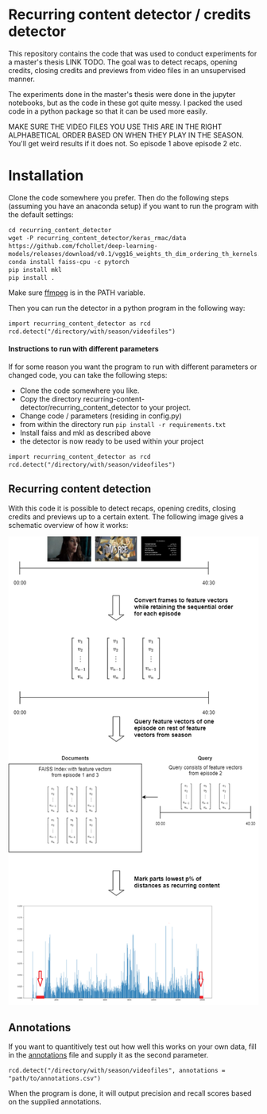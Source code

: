 # Recurring content detector / credits detector

This repository contains the code that was used to conduct experiments for a master's thesis LINK TODO. The goal was to detect recaps, opening credits, closing credits and previews from video files in an unsupervised manner.

The experiments done in the master's thesis were done in the jupyter notebooks, but as the code in these got quite messy. I packed the used code in a python package so that it can be used more easily.

MAKE SURE THE VIDEO FILES YOU USE THIS ARE IN THE RIGHT ALPHABETICAL ORDER BASED ON WHEN THEY PLAY IN THE SEASON. You'll get weird results if it does not. So episode 1 above episode 2 etc.

# Installation

Clone the code somewhere you prefer. Then do the following steps (assuming you have an anaconda setup) if you want to run the program with the default settings:

```
cd recurring_content_detector
wget -P recurring_content_detector/keras_rmac/data https://github.com/fchollet/deep-learning-models/releases/download/v0.1/vgg16_weights_th_dim_ordering_th_kernels.h5
conda install faiss-cpu -c pytorch
pip install mkl
pip install .
```

Make sure [ffmpeg](https://ffmpeg.org/) is in the PATH variable.

Then you can run the detector in a python program in the following way:

```
import recurring_content_detector as rcd
rcd.detect("/directory/with/season/videofiles")
```

#### Instructions to run with different parameters

If for some reason you want the program to run with different parameters or changed code, you can take the following steps:

- Clone the code somewhere you like.
- Copy the directory recurring-content-detector/recurring_content_detector to your project.
- Change code / parameters (residing in config.py)
- from within the directory run `pip install -r requirements.txt`
- Install faiss and mkl as described above
- the detector is now ready to be used within your project

```
import recurring_content_detector as rcd
rcd.detect("/directory/with/season/videofiles")
```

## Recurring content detection

With this code it is possible to detect recaps, opening credits, closing credits and previews up to a certain extent. The following image gives a schematic overview of how it works: 

<p align="center">
<img src="images/thesisdiagram.png?raw=true">
</p>

## Annotations

If you want to quantitively test out how well this works on your own data, fill in the [annotations](annotations_example.csv) file and supply it as the second parameter.
```
rcd.detect("/directory/with/season/videofiles", annotations = "path/to/annotations.csv")
```
 When the program is done, it will output precision and recall scores based on the supplied annotations.